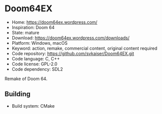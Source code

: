 # Doom64EX

- Home: https://doom64ex.wordpress.com/
- Inspiration: Doom 64
- State: mature
- Download: https://doom64ex.wordpress.com/downloads/
- Platform: Windows, macOS
- Keyword: action, remake, commercial content, original content required
- Code repository: https://github.com/svkaiser/Doom64EX.git
- Code language: C, C++
- Code license: GPL-2.0
- Code dependency: SDL2

Remake of Doom 64.

## Building

- Build system: CMake

